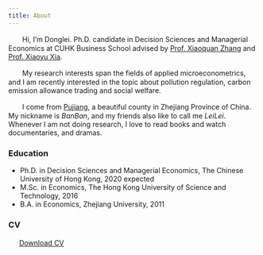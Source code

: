 ```yaml
---
title: About
---
```

　　Hi, I’m Donglei. Ph.D. candidate in Decision Sciences and Managerial Economics at CUHK Business School advised by [Prof. Xiaoquan Zhang](http://mikezhang.com/) and [Prof. Xiaoyu Xia](https://sites.google.com/site/xiaoyuxia2014/).

　　My research interests span the fields of applied microeconometrics, and I am recently interested in the topic about pollution regulation, carbon emission allowance trading and social welfare.

　　I come from [Pujiang](https://en.wikipedia.org/wiki/Pujiang_County,_Zhejiang), a beautiful county in Zhejiang Province of China. My nickname is _BanBan_, and my friends also like to call me _LeiLei_.  Whenever I am not doing research, I love to read books and watch documentaries, and dramas. <!-- more -->

### Education

* Ph.D. in Decision Sciences and Managerial Economics, The Chinese University of Hong Kong, 2020 expected
* M.Sc. in Economics, The Hong Kong University of Science and Technology, 2016
* B.A. in Economics, Zhejiang University, 2011

### CV

　<i class="fa fa-fw fa-file-pdf-o"></i>&nbsp;&nbsp;[Download CV](/cloud/file/cv_donglei_zhang.pdf)
